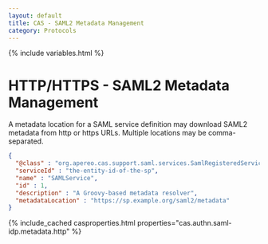 ```yaml
---
layout: default
title: CAS - SAML2 Metadata Management
category: Protocols
---
```


{% include variables.html %}

# HTTP/HTTPS - SAML2 Metadata Management

A metadata location for a SAML service definition may download SAML2 metadata from http or https URLs.
Multiple locations may be comma-separated.

```json
{
  "@class" : "org.apereo.cas.support.saml.services.SamlRegisteredService",
  "serviceId" : "the-entity-id-of-the-sp",
  "name" : "SAMLService",
  "id" : 1,
  "description" : "A Groovy-based metadata resolver",
  "metadataLocation" : "https://sp.example.org/saml2/metadata"
}
```

{% include_cached casproperties.html properties="cas.authn.saml-idp.metadata.http" %}
